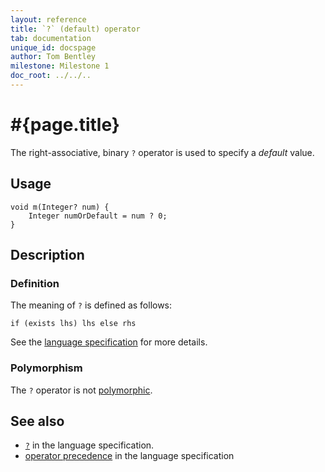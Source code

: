 ```yaml
---
layout: reference
title: `?` (default) operator
tab: documentation
unique_id: docspage
author: Tom Bentley
milestone: Milestone 1
doc_root: ../../..
---
```


# #{page.title}

The right-associative, binary `?` operator is used to specify a *default* value.

## Usage 

    void m(Integer? num) {
        Integer numOrDefault = num ? 0;
    }

## Description

### Definition

The meaning of `?` is defined as follows:

<!-- check:none -->
    if (exists lhs) lhs else rhs

See the [language specification](#{page.doc_root}/#{site.urls.spec_relative}#nullvalues) for more details.

### Polymorphism

The `?` operator is not [polymorphic](#{page.doc_root}/reference/operator/operator-polymorphism). 

## See also

* [`?`](#{page.doc_root}/#{site.urls.spec_relative}#nullvalues) in the language specification.
* [operator precedence](#{page.doc_root}/#{site.urls.spec_relative}#operatorprecedence) in the 
  language specification
